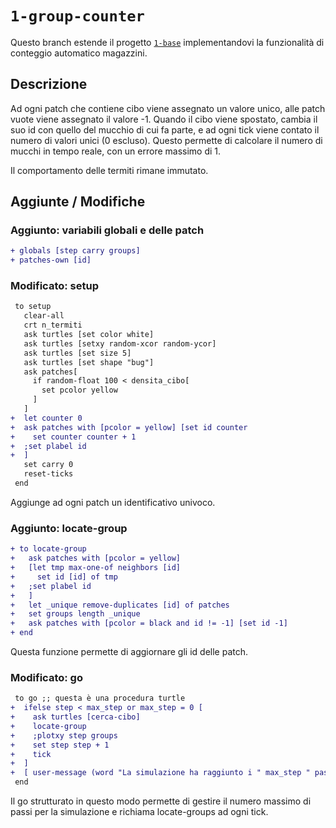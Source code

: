 # `1-group-counter`

Questo branch estende il progetto [`1-base`](https://github.com/Steffo99/turtle007/tree/1-base) implementandovi la funzionalità di conteggio automatico magazzini.

## Descrizione

Ad ogni patch che contiene cibo viene assegnato un valore unico, alle patch vuote viene assegnato il valore -1. Quando il cibo viene spostato, cambia il suo id con quello del mucchio di cui fa parte, e ad ogni tick viene contato il numero di valori unici (0 escluso). Questo permette di calcolare il numero di mucchi in tempo reale, con un errore massimo di 1.  

Il comportamento delle termiti rimane immutato.

## Aggiunte / Modifiche

### Aggiunto: variabili globali e delle patch
```diff
+ globals [step carry groups]
+ patches-own [id]
```
### Modificato: setup
```diff
 to setup
   clear-all
   crt n_termiti
   ask turtles [set color white]
   ask turtles [setxy random-xcor random-ycor]
   ask turtles [set size 5]
   ask turtles [set shape "bug"]
   ask patches[
     if random-float 100 < densita_cibo[
       set pcolor yellow
     ]
   ]
+  let counter 0
+  ask patches with [pcolor = yellow] [set id counter
+    set counter counter + 1
+  ;set plabel id
+  ]
   set carry 0
   reset-ticks
 end
```
Aggiunge ad ogni patch un identificativo univoco.
### Aggiunto: locate-group
```diff
+ to locate-group
+   ask patches with [pcolor = yellow]
+   [let tmp max-one-of neighbors [id]
+     set id [id] of tmp
+   ;set plabel id
+   ]
+   let _unique remove-duplicates [id] of patches
+   set groups length _unique
+   ask patches with [pcolor = black and id != -1] [set id -1]
+ end
```
Questa funzione permette di aggiornare gli id delle patch.

### Modificato: go
```diff
 to go ;; questa è una procedura turtle
+  ifelse step < max_step or max_step = 0 [
+    ask turtles [cerca-cibo]
+    locate-group
+    ;plotxy step groups
+    set step step + 1
+    tick
+  ]
+  [ user-message (word "La simulazione ha raggiunto i " max_step " passi.")]
 end
```
Il go strutturato in questo modo permette di gestire il numero massimo di passi per la simulazione e richiama locate-groups ad ogni tick.
